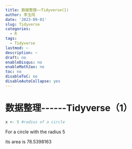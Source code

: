 ```yaml
---
title: 数据整理——Tidyverse(1)
author: 李玉闯
date: '2023-09-01'
slug: Tidyverse
categories:
  - R
tags:
  - Tidyverse
lastmod: ~
description: ~
draft: no
enableDisqus: no
enableMathJax: no
toc: no
disableToC: no
disableAutoCollapse: yes
---
```


# 数据整理------Tidyverse（1）


```r
x <- 5 #radius of a circle
```

For a circle with the radius 5

its area is 78.5398163
